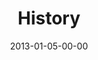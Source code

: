 ---
layout: message
category: message
series: "Saints & Scoundrels"
title: "History"
date: 2013-01-05-00-00
message_id: 762
audio: "http://s3.amazonaws.com/crossroads-media/media/legacy/mp3/saintsandscoundrels-01.mp3"
audio-duration: "46:02"
program: "http://s3.amazonaws.com/crossroads-media/media/legacy/documents/01_05-06_13Program_LORES.pdf"
description: "Mike Breen talks about the history of the family."
video: "https://s3.amazonaws.com/crossroadsvideomessages/saintsandscoundrels-01.mp4"
video-duration: "46:08"
video-image: "http://s3.amazonaws.com/crossroads-media/images/legacy/content/saintsandscoundrels01-still.jpg"
explicit: "N"
---